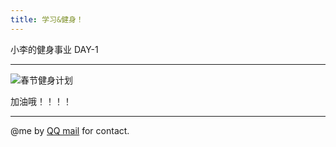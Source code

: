 ```yaml
---
title: 学习&健身！
---
```


小李的健身事业    DAY-1
*********

![春节健身计划](https://6865-hello-cloudbase-2gakk30q90deda64-1304927187.tcb.qcloud.la/sports.jpg?sign=d7a2db15990f6f95802e6b929f2244a4&t=1612607155)


加油哦！！！！
*********


@me by [QQ mail](mailto:1806551315@qq.com) for contact.
<head>
    <script src='//unpkg.com/valine/dist/Valine.min.js'></script>
</head>
<body>
    <div id="vcomments"></div>
    <script>
        new Valine({
            el: '#vcomments',
            appId: 'ISuwoA8oOL1mnqT3lDvWpH6U-gzGzoHsz',
            appKey: 'DV0aJ4ikFpvT79Ee2EWfJaWG'
        })
    </script>
</body>
